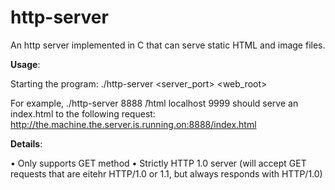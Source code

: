# http-server
An http server implemented in C that can serve static HTML and image files.

**Usage**:

Starting the program: ./http-server <server_port> <web_root> <mdb-lookup-host> <mdb-lookup-port>

For example, ./http-server 8888  ̃/html localhost 9999 should serve an index.html to the following request: http://the.machine.the.server.is.running.on:8888/index.html

**Details**:

• Only supports GET method
• Strictly HTTP 1.0 server (will accept GET requests that are eitehr HTTP/1.0 or 1.1, but always responds with HTTP/1.0)
